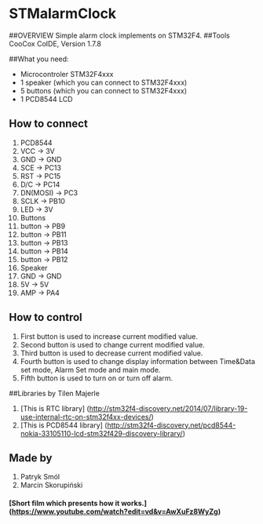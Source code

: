 # STMalarmClock

##OVERVIEW
Simple alarm clock implements on STM32F4. 
##Tools
CooCox CoIDE, Version 1.7.8

##What you need:
- Microcontroler STM32F4xxx
- 1 speaker (which you can connect to STM32F4xxx)
- 5 buttons (which you can connect to STM32F4xxx)
- 1 PCD8544 LCD 

## How to connect 
1. PCD8544 
  1. VCC -> 3V
  2. GND -> GND 
  3. SCE -> PC13
  4. RST -> PC15
  5. D/C -> PC14
  6. DN(MOSI) -> PC3
  7. SCLK -> PB10
  8. LED -> 3V
2. Buttons
  1. button -> PB9
  2. button -> PB11
  3. button -> PB13
  4. button -> PB14
  5. button -> PB12 
3. Speaker 
  1. GND -> GND 
  2. 5V -> 5V
  3. AMP -> PA4

## How to control 
1. First button is used to increase current modified value.
2. Second button is used to change current modified value.
3. Third button is used to decrease current modified value.
4. Fourth button is used to change display information between Time&Data set mode, Alarm Set mode and main mode.  
5. Fifth button is used to turn on or turn off alarm. 

##Libraries by Tilen Majerle 
1. [This is RTC library] (http://stm32f4-discovery.net/2014/07/library-19-use-internal-rtc-on-stm32f4xx-devices/)
2. [This is PCD8544 library] (http://stm32f4-discovery.net/pcd8544-nokia-33105110-lcd-stm32f429-discovery-library/)

## Made by 
 1. Patryk Smól 
 2. Marcin Skorupiński 
 
#### [Short film which presents how it works.] (https://www.youtube.com/watch?edit=vd&v=AwXuFz8WyZg)

